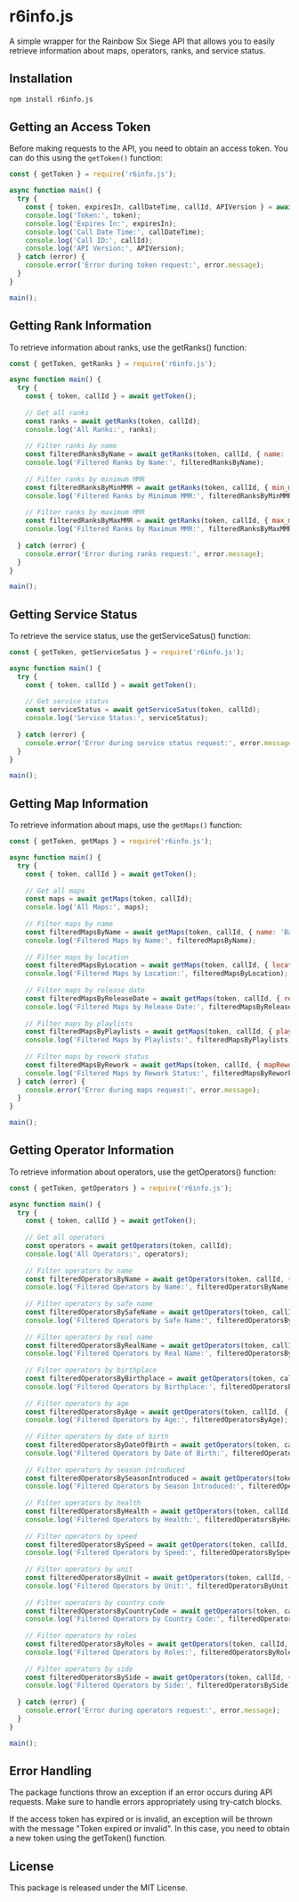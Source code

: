 # r6info.js

A simple wrapper for the Rainbow Six Siege API that allows you to easily retrieve information about maps, operators, ranks, and service status.

## Installation

```sh
npm install r6info.js
```

## Getting an Access Token

Before making requests to the API, you need to obtain an access token. You can do this using the `getToken()` function:

```javascript
const { getToken } = require('r6info.js');

async function main() {
  try {
    const { token, expiresIn, callDateTime, callId, APIVersion } = await getToken();
    console.log('Token:', token);
    console.log('Expires In:', expiresIn);
    console.log('Call Date Time:', callDateTime);
    console.log('Call ID:', callId);
    console.log('API Version:', APIVersion);
  } catch (error) {
    console.error('Error during token request:', error.message);
  }
}

main();
```

## Getting Rank Information

To retrieve information about ranks, use the getRanks() function:

```javascript
const { getToken, getRanks } = require('r6info.js');

async function main() {
  try {
    const { token, callId } = await getToken();
    
    // Get all ranks
    const ranks = await getRanks(token, callId);
    console.log('All Ranks:', ranks);
    
    // Filter ranks by name
    const filteredRanksByName = await getRanks(token, callId, { name: 'Gold 3', version: 'v6' });
    console.log('Filtered Ranks by Name:', filteredRanksByName);
    
    // Filter ranks by minimum MMR
    const filteredRanksByMinMMR = await getRanks(token, callId, { min_mmr: 3000, version: 'v6' });
    console.log('Filtered Ranks by Minimum MMR:', filteredRanksByMinMMR);
    
    // Filter ranks by maximum MMR
    const filteredRanksByMaxMMR = await getRanks(token, callId, { max_mmr: 3500, version: 'v6' });
    console.log('Filtered Ranks by Maximum MMR:', filteredRanksByMaxMMR);
    
  } catch (error) {
    console.error('Error during ranks request:', error.message);
  }
}

main();
```

## Getting Service Status

To retrieve the service status, use the getServiceSatus() function:

```javascript
const { getToken, getServiceSatus } = require('r6info.js');

async function main() {
  try {
    const { token, callId } = await getToken();
    
    // Get service status
    const serviceStatus = await getServiceSatus(token, callId);
    console.log('Service Status:', serviceStatus);
    
  } catch (error) {
    console.error('Error during service status request:', error.message);
  }
}

main();
```

## Getting Map Information

To retrieve information about maps, use the `getMaps()` function:

```javascript
const { getToken, getMaps } = require('r6info.js');

async function main() {
  try {
    const { token, callId } = await getToken();
    
    // Get all maps
    const maps = await getMaps(token, callId);
    console.log('All Maps:', maps);
    
    // Filter maps by name
    const filteredMapsByName = await getMaps(token, callId, { name: 'Bank' });
    console.log('Filtered Maps by Name:', filteredMapsByName);
    
    // Filter maps by location
    const filteredMapsByLocation = await getMaps(token, callId, { location: 'USA' });
    console.log('Filtered Maps by Location:', filteredMapsByLocation);
    
    // Filter maps by release date
    const filteredMapsByReleaseDate = await getMaps(token, callId, { releaseDate: '2015-12-01' });
    console.log('Filtered Maps by Release Date:', filteredMapsByReleaseDate);
    
    // Filter maps by playlists
    const filteredMapsByPlaylists = await getMaps(token, callId, { playlists: 'ranked' });
    console.log('Filtered Maps by Playlists:', filteredMapsByPlaylists);
    
    // Filter maps by rework status
    const filteredMapsByRework = await getMaps(token, callId, { mapReworked: true });
    console.log('Filtered Maps by Rework Status:', filteredMapsByRework);
  } catch (error) {
    console.error('Error during maps request:', error.message);
  }
}

main();
```

## Getting Operator Information

To retrieve information about operators, use the getOperators() function:

```javascript
const { getToken, getOperators } = require('r6info.js');

async function main() {
  try {
    const { token, callId } = await getToken();
    
    // Get all operators
    const operators = await getOperators(token, callId);
    console.log('All Operators:', operators);
    
    // Filter operators by name
    const filteredOperatorsByName = await getOperators(token, callId, { name: 'Ash' });
    console.log('Filtered Operators by Name:', filteredOperatorsByName);
    
    // Filter operators by safe name
    const filteredOperatorsBySafeName = await getOperators(token, callId, { safename: 'recruit' });
    console.log('Filtered Operators by Safe Name:', filteredOperatorsBySafeName);
    
    // Filter operators by real name
    const filteredOperatorsByRealName = await getOperators(token, callId, { realname: 'Eliza Cohen' });
    console.log('Filtered Operators by Real Name:', filteredOperatorsByRealName);
    
    // Filter operators by birthplace
    const filteredOperatorsByBirthplace = await getOperators(token, callId, { birthplace: 'Jerusalem, Israel' });
    console.log('Filtered Operators by Birthplace:', filteredOperatorsByBirthplace);
    
    // Filter operators by age
    const filteredOperatorsByAge = await getOperators(token, callId, { age: 33 });
    console.log('Filtered Operators by Age:', filteredOperatorsByAge);
    
    // Filter operators by date of birth
    const filteredOperatorsByDateOfBirth = await getOperators(token, callId, { date_of_birth: '1984-12-24' });
    console.log('Filtered Operators by Date of Birth:', filteredOperatorsByDateOfBirth);
    
    // Filter operators by season introduced
    const filteredOperatorsBySeasonIntroduced = await getOperators(token, callId, { season_introduced: 'Y1S1' });
    console.log('Filtered Operators by Season Introduced:', filteredOperatorsBySeasonIntroduced);
    
    // Filter operators by health
    const filteredOperatorsByHealth = await getOperators(token, callId, { health: 1 });
    console.log('Filtered Operators by Health:', filteredOperatorsByHealth);
    
    // Filter operators by speed
    const filteredOperatorsBySpeed = await getOperators(token, callId, { speed: 3 });
    console.log('Filtered Operators by Speed:', filteredOperatorsBySpeed);
    
    // Filter operators by unit
    const filteredOperatorsByUnit = await getOperators(token, callId, { unit: 'FBI SWAT' });
    console.log('Filtered Operators by Unit:', filteredOperatorsByUnit);
    
    // Filter operators by country code
    const filteredOperatorsByCountryCode = await getOperators(token, callId, { country_code: 'US' });
    console.log('Filtered Operators by Country Code:', filteredOperatorsByCountryCode);
    
    // Filter operators by roles
    const filteredOperatorsByRoles = await getOperators(token, callId, { roles: 'attacker' });
    console.log('Filtered Operators by Roles:', filteredOperatorsByRoles);
    
    // Filter operators by side
    const filteredOperatorsBySide = await getOperators(token, callId, { side: 'attacker' });
    console.log('Filtered Operators by Side:', filteredOperatorsBySide);
    
  } catch (error) {
    console.error('Error during operators request:', error.message);
  }
}

main();
```


## Error Handling
The package functions throw an exception if an error occurs during API requests. Make sure to handle errors appropriately using try-catch blocks.

If the access token has expired or is invalid, an exception will be thrown with the message "Token expired or invalid". In this case, you need to obtain a new token using the getToken() function.

## License
This package is released under the MIT License.
